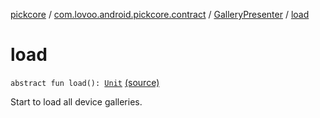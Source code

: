 [pickcore](../../index.md) / [com.lovoo.android.pickcore.contract](../index.md) / [GalleryPresenter](index.md) / [load](./load.md)

# load

`abstract fun load(): `[`Unit`](https://kotlinlang.org/api/latest/jvm/stdlib/kotlin/-unit/index.html) [(source)](https://github.com/lovoo/android-pickpic/blob/master/pickcore/src/main/kotlin/com/lovoo/android/pickcore/contract/GalleryPresenter.kt#L35)

Start to load all device galleries.

